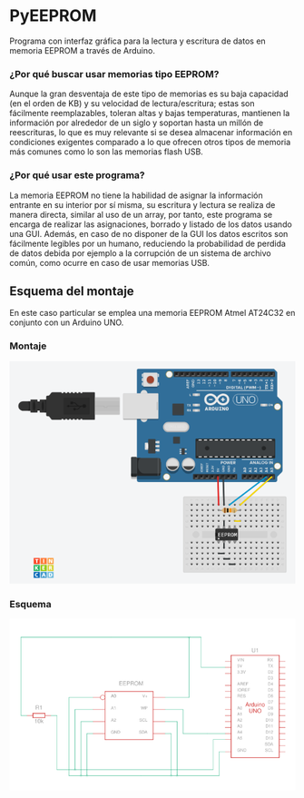 # PyEEPROM

Programa con interfaz gráfica para la lectura y escritura de datos en memoria EEPROM a través de Arduino.

### ¿Por qué buscar usar memorias tipo EEPROM?

Aunque la gran desventaja de este tipo de memorias es su baja capacidad (en el orden de KB) y su velocidad de lectura/escritura; estas son fácilmente reemplazables, toleran altas y bajas temperaturas, mantienen la información por alrededor de un siglo y soportan hasta un millón de reescrituras, lo que es muy relevante si se desea almacenar información en condiciones exigentes comparado a lo que ofrecen otros tipos de memoria más comunes como lo son las memorias flash USB.

### ¿Por qué usar este programa?

La memoria EEPROM no tiene la habilidad de asignar la información entrante en su interior por sí misma, su escritura y lectura se realiza de manera directa, similar al uso de un array, por tanto, este programa se encarga de realizar las asignaciones, borrado y listado de los datos usando una GUI. Además, en caso de no disponer de la GUI los datos escritos son fácilmente legibles por un humano, reduciendo la probabilidad de perdida de datos debida por ejemplo a la corrupción de un sistema de archivo común, como ocurre en caso de usar memorias USB.

## Esquema del montaje

En este caso particular se emplea una memoria EEPROM Atmel AT24C32 en conjunto con un Arduino UNO.

### Montaje

![Montaje](./Montaje/Imagen-montaje.png)

### Esquema
![Diagrama](./Montaje/Diagrama-montaje.png)
